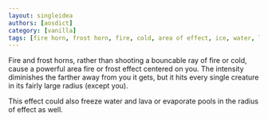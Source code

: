 ```yaml
---
layout: singleidea
authors: [aosdict]
category: [vanilla]
tags: [fire horn, frost horn, fire, cold, area of effect, ice, water, lava]
---
```

Fire and frost horns, rather than shooting a bouncable ray of fire or cold, cause a powerful area fire or frost effect centered on you. The intensity diminishes the farther away from you it gets, but it hits every single creature in its fairly large radius (except you).

This effect could also freeze water and lava or evaporate pools in the radius of effect as well.
